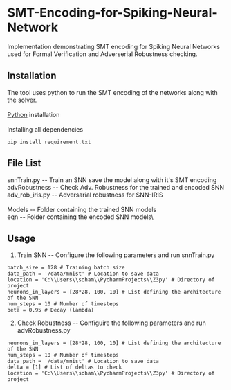 # SMT-Encoding-for-Spiking-Neural-Network
Implementation demonstrating SMT encoding for Spiking Neural Networks used for Formal Verification and Adverserial Robustness checking. 

## Installation
The tool uses python to run the SMT encoding of the networks along with the solver.\
\
[Python](https://www.python.org/downloads/) installation\
\
Installing all dependencies
```
pip install requirement.txt
```

## File List

snnTrain.py -- Train an SNN save the model along with it's SMT encoding\
advRobustness -- Check Adv. Robustness for the trained and encoded SNN
adv_rob_iris.py -- Adversarial robustness for SNN-IRIS\
\
Models -- Folder containing the trained SNN models\
eqn -- Folder containing the encoded SNN models\

## Usage
1) Train SNN -- Configure the following parameters and run snnTrain.py
```
batch_size = 128 # Training batch size
data_path = '/data/mnist' # Location to save data
location = 'C:\\Users\\soham\\PycharmProjects\\Z3py' # Directory of project
neurons_in_layers = [28*28, 100, 10] # List defining the architecture of the SNN
num_steps = 10 # Number of timesteps
beta = 0.95 # Decay (lambda)
```

2) Check Robustness -- Configuire the following parameters and run advRobustness.py
```
neurons_in_layers = [28*28, 100, 10] # List defining the architecture of the SNN
num_steps = 10 # Number of timesteps
data_path = '/data/mnist' # Location to save data
delta = [1] # List of deltas to check
location = 'C:\\Users\\soham\\PycharmProjects\\Z3py' # Directory of project
```
